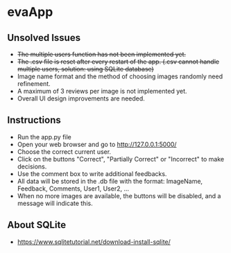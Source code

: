 # evaApp
## Unsolved Issues
- ~~The multiple users function has not been implemented yet.~~
- ~~The .csv file is reset after every restart of the app. (.csv cannot handle multiple users, solution: using SQLite database)~~
- Image name format and the method of choosing images randomly need refinement.
- A maximum of 3 reviews per image is not implemented yet.
- Overall UI design improvements are needed.

## Instructions
- Run the app.py file
- Open your web browser and go to http://127.0.0.1:5000/
- Choose the correct current user.
- Click on the buttons "Correct", "Partially Correct" or "Incorrect" to make decisions.
- Use the comment box to write additional feedbacks.
- All data will be stored in the .db file with the format: ImageName, Feedback, Comments, User1, User2, ...
- When no more images are available, the buttons will be disabled, and a message will indicate this.

## About SQLite
- https://www.sqlitetutorial.net/download-install-sqlite/
